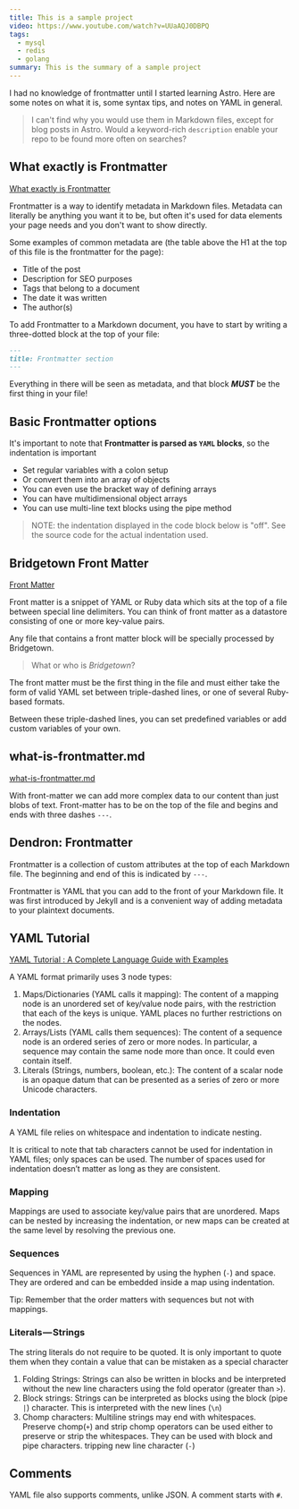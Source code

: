 ```yaml
---
title: This is a sample project
video: https://www.youtube.com/watch?v=UUaAQJ0DBPQ
tags:
  - mysql
  - redis
  - golang
summary: This is the summary of a sample project
---
```


I had no knowledge of frontmatter until I started learning Astro. Here are some notes on what it is, some syntax tips, and notes on YAML in general.

> I can't find why you would use them in Markdown files, except for blog posts in Astro. Would a keyword-rich `description` enable your repo to be found more often on searches?

## What exactly is Frontmatter

[What exactly is Frontmatter](https://daily-dev-tips.com/posts/what-exactly-is-frontmatter/)

Frontmatter is a way to identify metadata in Markdown files. Metadata can literally be anything you want it to be, but often it's used for data elements your page needs and you don't want to show directly.

Some examples of common metadata are (the table above the H1 at the top of this file is the frontmatter for the page):

- Title of the post
- Description for SEO purposes
- Tags that belong to a document
- The date it was written
- The author(s)

To add Frontmatter to a Markdown document, you have to start by writing a three-dotted block at the top of your file:

```markdown
---
title: Frontmatter section
---
```

Everything in there will be seen as metadata, and that block **_MUST_** be the first thing in your file!

## Basic Frontmatter options

It's important to note that **Frontmatter is parsed as `YAML` blocks**, so the indentation is important

- Set regular variables with a colon setup
- Or convert them into an array of objects
- You can even use the bracket way of defining arrays
- You can have multidimensional object arrays
- You can use multi-line text blocks using the pipe method

> NOTE: the indentation displayed in the code block below is "off". See the source code for the actual indentation used.

## Bridgetown Front Matter

[Front Matter](https://www.bridgetownrb.com/docs/front-matter)

Front matter is a snippet of YAML or Ruby data which sits at the top of a file between special line delimiters. You can think of front matter as a datastore consisting of one or more key-value pairs.

Any file that contains a front matter block will be specially processed by Bridgetown.

> What or who is _Bridgetown_?

The front matter must be the first thing in the file and must either take the form of valid YAML set between triple-dashed lines, or one of several Ruby-based formats.

Between these triple-dashed lines, you can set predefined variables or add custom variables of your own.

## what-is-frontmatter.md

[what-is-frontmatter.md](https://github.com/cuttlebelle/website/blob/master/content/documentation/what-is-frontmatter.md)

With front-matter we can add more complex data to our content than just blobs of text. Front-matter has to be on the top of the file and begins and ends with three dashes `---`.

## Dendron: Frontmatter

Frontmatter is a collection of custom attributes at the top of each Markdown file. The beginning and end of this is indicated by `---`.

Frontmatter is YAML that you can add to the front of your Markdown file. It was first introduced by Jekyll and is a convenient way of adding metadata to your plaintext documents.

## YAML Tutorial

[YAML Tutorial : A Complete Language Guide with Examples](https://spacelift.io/blog/yaml)

A YAML format primarily uses 3 node types:

1. Maps/Dictionaries (YAML calls it mapping):
   The content of a mapping node is an unordered set of key/value node pairs, with the restriction that each of the keys is unique. YAML places no further restrictions on the nodes.
1. Arrays/Lists (YAML calls them sequences):
   The content of a sequence node is an ordered series of zero or more nodes. In particular, a sequence may contain the same node more than once. It could even contain itself.
1. Literals (Strings, numbers, boolean, etc.):
   The content of a scalar node is an opaque datum that can be presented as a series of zero or more Unicode characters.

### Indentation

A YAML file relies on whitespace and indentation to indicate nesting.

It is critical to note that tab characters cannot be used for indentation in YAML files; only spaces can be used. The number of spaces used for indentation doesn’t matter as long as they are consistent.

### Mapping

Mappings are used to associate key/value pairs that are unordered. Maps can be nested by increasing the indentation, or new maps can be created at the same level by resolving the previous one.

### Sequences

Sequences in YAML are represented by using the hyphen (`-`) and space. They are ordered and can be embedded inside a map using indentation.

Tip: Remember that the order matters with sequences but not with mappings.

### Literals — Strings

The string literals do not require to be quoted. It is only important to quote them when they contain a value that can be mistaken as a special character

1. Folding Strings: Strings can also be written in blocks and be interpreted without the new line characters using the fold operator (greater than `>`).
1. Block strings: Strings can be interpreted as blocks using the block (pipe `|`) character. This is interpreted with the new lines (`\n`)
1. Chomp characters: Multiline strings may end with whitespaces. Preserve chomp(`+`) and strip chomp operators can be used either to preserve or strip the whitespaces. They can be used with block and pipe characters. tripping new line character (`-`)

## Comments

YAML file also supports comments, unlike JSON. A comment starts with `#`.
